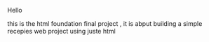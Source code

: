 Hello
 
this is the html foundation final project , it is abput building a simple recepies web project using juste html 
